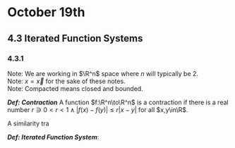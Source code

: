 # October 19th 
## 4.3 Iterated Function Systems
### 4.3.1
Note: We are working in $\R^n$ space where $n$ will typically be $2$.  
Note: $x = \vec{x}$ for the sake of these notes.  
Note: Compacted means closed and bounded.  

___Def: Contraction___
A function $f:\R^n\to\R^n$ is a contraction if there is a real number $r \ni 0<r<1 \land |f(x) - f(y)| \le r|x-y|$ for all $x,y\in\R$.

A similarity tra

___Def: Iterated Function System___:
